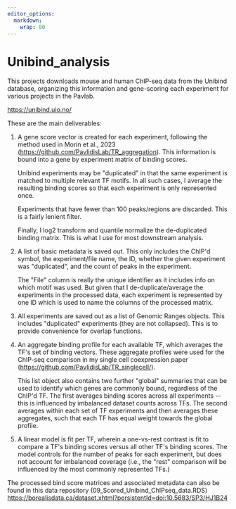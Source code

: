 ```yaml
---
editor_options: 
  markdown: 
    wrap: 80
---
```


# Unibind_analysis

This projects downloads mouse and human ChIP-seq data from the Unibind database,
organizing this information and gene-scoring each experiment for various
projects in the Pavlab.

<https://unibind.uio.no/>

These are the main deliverables:

1.  A gene score vector is created for each experiment, following the method
    used in Morin et al., 2023 (<https://github.com/PavlidisLab/TR_aggregation>).
    This information is bound into a gene by experiment matrix of binding scores.

    Unibind experiments may be "duplicated" in that the same experiment is matched
    to multiple relevant TF motifs. In all such cases, I average the resulting
    binding scores so that each experiment is only represented once.

    Experiments that have fewer than 100 peaks/regions are discarded. This is a
    fairly lenient filter.

    Finally, I log2 transform and quantile normalize the de-duplicated binding
    matrix. This is what I use for most downstream analysis.

2.  A list of basic metadata is saved out. This only includes the ChIP'd symbol,
    the experiment/file name, the ID, whether the given experiment was
    "duplicated", and the count of peaks in the experiment.

    The "File" column is really the unique identifier as it includes info on which
    motif was used. But given that I de-duplicate/average the experiments in the
    processed data, each experiment is represented by one ID which is used to name
    the columns of the processed matrix.

3.  All experiments are saved out as a list of Genomic Ranges objects. This
    includes "duplicated" experiments (they are not collapsed). This is to
    provide convenience for overlap functions.

4.  An aggregate binding profile for each available TF, which averages the TF's
    set of binding vectors. These aggregate profiles were used for the ChIP-seq
    comparison in my single cell coexpression paper 
    (<https://github.com/PavlidisLab/TR_singlecell/>).

    This list object also contains two further "global" summaries that can be used
    to identify which genes are commonly bound, regardless of the ChIP'd TF. The
    first averages binding scores across all experiments -- this is influenced by
    imbalanced dataset counts across TFs. The second averages within each set of TF
    experiments and then averages these aggregates, such that each TF has equal
    weight towards the global profile.

5.  A linear model is fit per TF, wherein a one-vs-rest contrast is fit to
    compare a TF's binding scores versus all other TF's binding scores. The
    model controls for the number of peaks for each experiment, but does not
    account for imbalanced coverage (i.e., the "rest" comparison will be
    influenced by the most commonly represented TFs.)

The processed bind score matrices and associated metadata can also be found in
this data repository (09_Scored_Unibind_ChIPseq_data.RDS) <https://borealisdata.ca/dataset.xhtml?persistentId=doi:10.5683/SP3/HJ1B24>

